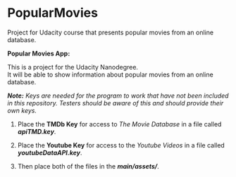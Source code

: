 # PopularMovies
Project for Udacity course that presents popular movies from an online database.

**Popular Movies App:**

This is a project for the Udacity Nanodegree.  
It will be able to show information about
popular movies from an online database.

**_Note:_** *Keys are needed for the program to work that have not
been included in this repository. Testers should be aware
of this and should provide their own keys.*  

1. Place the **TMDb Key** for access to _The Movie Database_ in a file called **_apiTMD.key_**.

2. Place the **Youtube Key** for access to the _Youtube Videos_ in a file called **_youtubeDataAPI.key_**.

3. Then place both of the files in the **_main/assets/_**.
